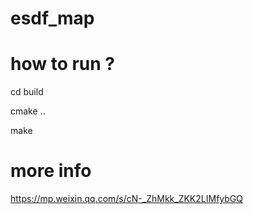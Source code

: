 # esdf_map

# how to run ?

cd build 


cmake ..


make 


# more info 
https://mp.weixin.qq.com/s/cN-_ZhMkk_ZKK2LIMfybGQ
